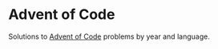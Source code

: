 # Advent of Code

Solutions to [Advent of Code](http://adventofcode.com/) problems by year and
language.
